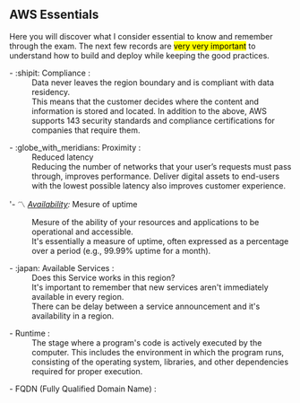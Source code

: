 ## AWS Essentials

Here you will discover what I consider essential to know and remember through the exam. The next few records are <mark>very very important</mark> to understand how to build and deploy while keeping the good practices.
<dl>
<dt> - :shipit: Compliance : </dt><dd> Data never leaves the region boundary and is compliant with data residency.</dd> <dd>This means that the customer decides where the content and information is stored and located. 
  In addition to the above, AWS supports 143 security standards and compliance certifications for companies that require them.</dd>
</dl>

<dl>
<dt> - :globe_with_meridians: Proximity : </dt><dd> Reduced latency</dd>
<dd> Reducing the number of networks that your user’s requests must pass through, improves performance. Deliver digital assets to end-users with the lowest possible latency also improves customer experience.</dd>
</dl>


 '- :part_alternation_mark: *[Availability](./AWS-Availability.md):* Mesure of uptime</dd>
<dd>Mesure of the ability of your resources and applications to be operational and accessible.</dd>
<dd>It's essentially a measure of uptime, often expressed as a percentage over a period (e.g., 99.99% uptime for a month).</dd>


<dl>
<dt> - :japan: Available Services : <dt><dd>Does this Service works in this region?</dd>
<dd>It's important to remember that new services aren't immediately available in every region.</dd><dd>There can be delay between a service announcement and it's availability in a region.</dd>
</dl>

<dl>
<dt> - Runtime : </dt><dd>The stage where a program's code is actively executed by the computer. This includes the environment in which the program runs, consisting of the operating system, libraries, and other dependencies required for proper execution.</dd>
</dl>

<dl>
<dt> - FQDN (Fully Qualified Domain Name) : </dt><dd>
</dl>
